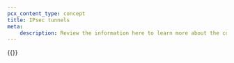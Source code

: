 ```yaml
---
pcx_content_type: concept
title: IPsec tunnels
meta:
    description: Review the information here to learn more about the configuration parameters Magic WAN uses to create an IPsec tunnel.
---
```


{{<render file="_ipsec.md" productFolder="magic-transit" withParameters="Magic WAN;;/magic-wan/reference/anti-replay-protection/;;/magic-wan/get-started/configure-tunnels/">}}